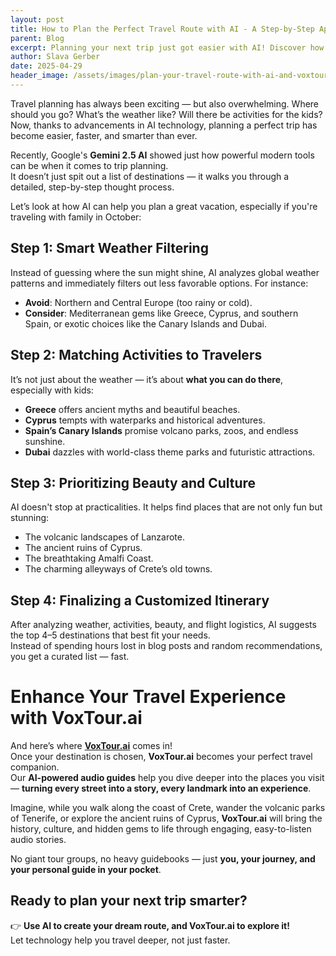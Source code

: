 ```yaml
---
layout: post
title: How to Plan the Perfect Travel Route with AI - A Step-by-Step Approach
parent: Blog
excerpt: Planning your next trip just got easier with AI! Discover how tools like Gemini 2.5 can help you choose the perfect destination based on weather, activities, and beauty — and how VoxTour.ai audio guides can turn your itinerary into an unforgettable journey.
author: Slava Gerber
date: 2025-04-29
header_image: /assets/images/plan-your-travel-route-with-ai-and-voxtour.jpg
---
```

Travel planning has always been exciting — but also overwhelming. Where should you go? What’s the weather like? Will there be activities for the kids?  
Now, thanks to advancements in AI technology, planning a perfect trip has become easier, faster, and smarter than ever.

Recently, Google's **Gemini 2.5 AI** showed just how powerful modern tools can be when it comes to trip planning.  
It doesn’t just spit out a list of destinations — it walks you through a detailed, step-by-step thought process.

Let’s look at how AI can help you plan a great vacation, especially if you're traveling with family in October:

## Step 1: Smart Weather Filtering

Instead of guessing where the sun might shine, AI analyzes global weather patterns and immediately filters out less favorable options. For instance:

- **Avoid**: Northern and Central Europe (too rainy or cold).
- **Consider**: Mediterranean gems like Greece, Cyprus, and southern Spain, or exotic choices like the Canary Islands and Dubai.

## Step 2: Matching Activities to Travelers

It’s not just about the weather — it’s about **what you can do there**, especially with kids:

- **Greece** offers ancient myths and beautiful beaches.
- **Cyprus** tempts with waterparks and historical adventures.
- **Spain’s Canary Islands** promise volcano parks, zoos, and endless sunshine.
- **Dubai** dazzles with world-class theme parks and futuristic attractions.

## Step 3: Prioritizing Beauty and Culture

AI doesn't stop at practicalities. It helps find places that are not only fun but stunning:

- The volcanic landscapes of Lanzarote.
- The ancient ruins of Cyprus.
- The breathtaking Amalfi Coast.
- The charming alleyways of Crete’s old towns.

## Step 4: Finalizing a Customized Itinerary

After analyzing weather, activities, beauty, and flight logistics, AI suggests the top 4–5 destinations that best fit your needs.  
Instead of spending hours lost in blog posts and random recommendations, you get a curated list — fast.

# Enhance Your Travel Experience with VoxTour.ai

And here’s where **[VoxTour.ai](https://voxtour.ai/)** comes in!  
Once your destination is chosen, **VoxTour.ai** becomes your perfect travel companion.  
Our **AI-powered audio guides** help you dive deeper into the places you visit — **turning every street into a story, every landmark into an experience**.

Imagine, while you walk along the coast of Crete, wander the volcanic parks of Tenerife, or explore the ancient ruins of Cyprus, **VoxTour.ai** will bring the history, culture, and hidden gems to life through engaging, easy-to-listen audio stories.

No giant tour groups, no heavy guidebooks — just **you, your journey, and your personal guide in your pocket**.

## Ready to plan your next trip smarter?

👉 **Use AI to create your dream route, and VoxTour.ai to explore it!**  
Let technology help you travel deeper, not just faster.
